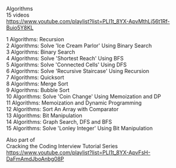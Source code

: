 Algorithms  
15 videos  
https://www.youtube.com/playlist?list=PLI1t_8YX-ApvMthLj56t1Rf-Buio5Y8KL

1 Algorithms: Recursion  
2 Algorithms: Solve 'Ice Cream Parlor' Using Binary Search  
3 Algorithms: Binary Search  
4 Algorithms: Solve 'Shortest Reach' Using BFS  
5 Algorithms: Solve 'Connected Cells' Using DFS  
6 Algorithms: Solve 'Recursive Staircase' Using Recursion  
7 Algorithms: Quicksort  
8 Algorithms: Merge Sort  
9 Algorithms: Bubble Sort  
10 Algorithms: Solve 'Coin Change' Using Memoization and DP  
11 Algorithms: Memoization and Dynamic Programming  
12 Algorithms: Sort An Array with Comparator  
13 Algorithms: Bit Manipulation  
14 Algorithms: Graph Search, DFS and BFS  
15 Algorithms: Solve 'Lonley Integer' Using Bit Manipulation  

Also part of   
Cracking the Coding Interview Tutorial Series  
https://www.youtube.com/playlist?list=PLI1t_8YX-ApvFsH-DaFmAmdJboAnbg08P  